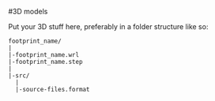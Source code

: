 #3D models

Put your 3D stuff here, preferably in a folder structure like so:

```
footprint_name/
|
|-footprint_name.wrl
|-footprint_name.step
|
|-src/
  |
  |-source-files.format
```

